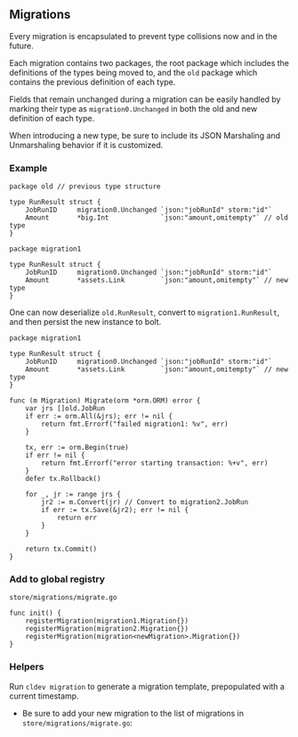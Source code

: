 ## Migrations

Every migration is encapsulated to prevent type collisions now and in the future.

Each migration contains two packages, the root package which includes the definitions
of the types being moved to, and the `old` package which contains the previous
definition of each type.

Fields that remain unchanged during a migration can be easily handled by marking
their type as `migration0.Unchanged` in both the old and new definition of each type.

When introducing a new type, be sure to include its JSON Marshaling and Unmarshaling
behavior if it is customized.

### Example

```golang
package old // previous type structure

type RunResult struct {
	JobRunID     migration0.Unchanged `json:"jobRunId" storm:"id"`
	Amount       *big.Int             `json:"amount,omitempty"` // old type
}
```

```golang
package migration1

type RunResult struct {
	JobRunID     migration0.Unchanged `json:"jobRunId" storm:"id"`
	Amount       *assets.Link         `json:"amount,omitempty"` // new type
}
```

One can now deserialize `old.RunResult`, convert to `migration1.RunResult`, and then
persist the new instance to bolt.

```golang
package migration1

type RunResult struct {
	JobRunID     migration0.Unchanged `json:"jobRunId" storm:"id"`
	Amount       *assets.Link         `json:"amount,omitempty"` // new type
}

func (m Migration) Migrate(orm *orm.ORM) error {
	var jrs []old.JobRun
	if err := orm.All(&jrs); err != nil {
		return fmt.Errorf("failed migration1: %v", err)
	}

	tx, err := orm.Begin(true)
	if err != nil {
		return fmt.Errorf("error starting transaction: %+v", err)
	}
	defer tx.Rollback()

	for _, jr := range jrs {
		jr2 := m.Convert(jr) // Convert to migration2.JobRun
		if err := tx.Save(&jr2); err != nil {
			return err
		}
	}

	return tx.Commit()
}
```

### Add to global registry

`store/migrations/migrate.go`

```golang
func init() {
	registerMigration(migration1.Migration{})
	registerMigration(migration2.Migration{})
	registerMigration(migration<newMigration>.Migration{})
}
```

### Helpers

Run `cldev migration` to generate a migration template, prepopulated with a current
timestamp.

* Be sure to add your new migration to the list of migrations in `store/migrations/migrate.go`:
